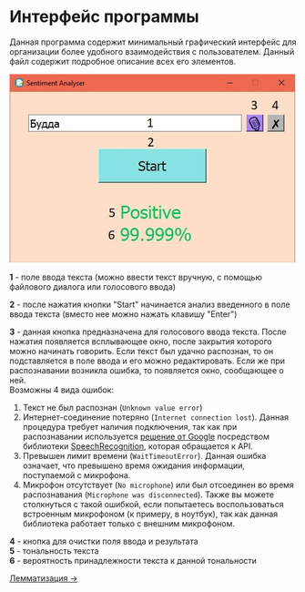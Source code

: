 # Интерфейс программы
Данная программа содержит минимальный графический интерфейс для организации более удобного взаимодействия с пользователем.
Данный файл содержит подробное описание всех его элементов.

![Интерфейс](scheme.jpg)

**1** - поле ввода текста (можно ввести текст вручную, с помощью файлового диалога или голосового ввода)

**2** - после нажатия кнопки "Start" начинается анализ введенного в поле ввода текста (вместо нее можно нажать клавишу "Enter")

**3** - данная кнопка предназначена для голосового ввода текста. После нажатия появляется всплывающее окно, после закрытия которого
можно начинать говорить. Если текст был удачно распознан, то он подставляется в поле ввода и его можно редактировать. Если же при
распознавании возникла ошибка, то появляется окно, сообщающее о ней.\
Возможны 4 вида ошибок: 
1. Текст не был распознан (`Unknown value error`)
2. Интернет-соединение потеряно (`Internet connection lost`). Данная процедура требует наличия подключения, так как при 
распознавании используется [решение от Google](https://cloud.google.com/speech/) посредством библиотеки 
[SpeechRecognition](https://pypi.python.org/pypi/SpeechRecognition), которая обращается к API.
3. Превышен лимит времени (`WaitTimeoutError`). Данная ошибка означает, что превышено время ожидания информации, поступаемой
с микрофона.
4. Микрофон отсутствует (`No microphone`) или был отсоединен во время распознавания (`Microphone was disconnected`). Также вы
можете столкнуться с такой ошибкой, если попытаетесь воспользоваться встроенным микрофоном (к примеру, в ноутбук), так как
данная библиотека работает только с внешним микрофоном.

**4** - кнопка для очистки поля ввода и результата \
**5** - тональность текста \
**6** - вероятность принадлежности текста к данной тональности  

[Лемматизация →](lemmatization.md)
